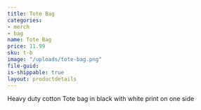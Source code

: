 ```yaml
---
title: Tote Bag
categories:
- merch
- bag
name: Tote Bag
price: 11.99
sku: t-b
image: "/uploads/tote-bag.png"
file-guid: 
is-shippable: true
layout: productdetails
---
```


Heavy duty cotton Tote bag in black with white print on one side